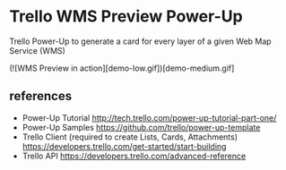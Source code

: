 # Trello WMS Preview Power-Up

Trello Power-Up to generate a card for every layer of a given Web Map Service (WMS)

(![WMS Preview in action][demo-low.gif])[demo-medium.gif]

## references

* Power-Up Tutorial http://tech.trello.com/power-up-tutorial-part-one/
* Power-Up Samples https://github.com/trello/power-up-template
* Trello Client (required to create Lists, Cards, Attachments) https://developers.trello.com/get-started/start-building
* Trello API https://developers.trello.com/advanced-reference
